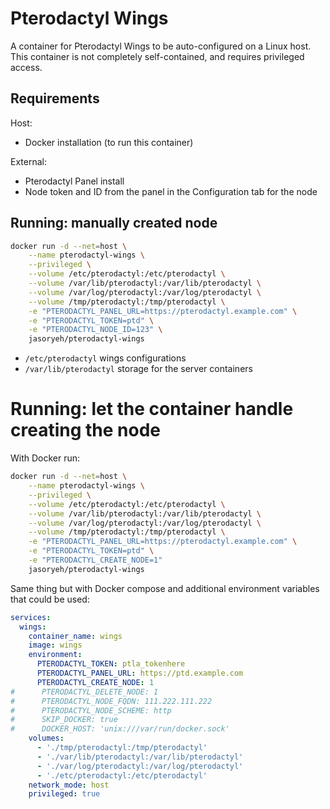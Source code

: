 # Pterodactyl Wings
A container for Pterodactyl Wings to be auto-configured on a Linux host. This container is not completely self-contained, and requires privileged access.

## Requirements
Host:
- Docker installation (to run this container)

External:
- Pterodactyl Panel install
- Node token and ID from the panel in the Configuration tab for the node

## Running: manually created node
```sh
docker run -d --net=host \
    --name pterodactyl-wings \
    --privileged \
    --volume /etc/pterodactyl:/etc/pterodactyl \
    --volume /var/lib/pterodactyl:/var/lib/pterodactyl \
    --volume /var/log/pterodactyl:/var/log/pterodactyl \
    --volume /tmp/pterodactyl:/tmp/pterodactyl \
    -e "PTERODACTYL_PANEL_URL=https://pterodactyl.example.com" \
    -e "PTERODACTYL_TOKEN=ptd" \
    -e "PTERODACTYL_NODE_ID=123" \
    jasoryeh/pterodactyl-wings
```
- `/etc/pterodactyl` wings configurations
- `/var/lib/pterodactyl` storage for the server containers

# Running: let the container handle creating the node
With Docker run:
```sh
docker run -d --net=host \
    --name pterodactyl-wings \
    --privileged \
    --volume /etc/pterodactyl:/etc/pterodactyl \
    --volume /var/lib/pterodactyl:/var/lib/pterodactyl \
    --volume /var/log/pterodactyl:/var/log/pterodactyl \
    --volume /tmp/pterodactyl:/tmp/pterodactyl \
    -e "PTERODACTYL_PANEL_URL=https://pterodactyl.example.com" \
    -e "PTERODACTYL_TOKEN=ptd" \
    -e "PTERODACTYL_CREATE_NODE=1"
    jasoryeh/pterodactyl-wings
```

Same thing but with Docker compose and additional environment variables that could be used:
```yaml
services:
  wings:
    container_name: wings
    image: wings
    environment:
      PTERODACTYL_TOKEN: ptla_tokenhere
      PTERODACTYL_PANEL_URL: https://ptd.example.com
      PTERODACTYL_CREATE_NODE: 1
#      PTERODACTYL_DELETE_NODE: 1
#      PTERODACTYL_NODE_FQDN: 111.222.111.222
#      PTERODACTYL_NODE_SCHEME: http
#      SKIP_DOCKER: true
#      DOCKER_HOST: 'unix:///var/run/docker.sock'
    volumes:
      - './tmp/pterodactyl:/tmp/pterodactyl'
      - './var/lib/pterodactyl:/var/lib/pterodactyl'
      - './var/log/pterodactyl:/var/log/pterodactyl'
      - './etc/pterodactyl:/etc/pterodactyl'
    network_mode: host
    privileged: true
```
